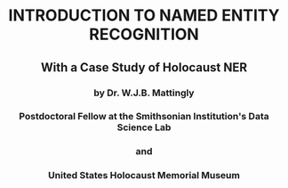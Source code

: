 # <p align="center">INTRODUCTION TO NAMED ENTITY RECOGNITION</p>
## <p align="center">With a Case Study of Holocaust NER</p>
### <p align="center">by Dr. W.J.B. Mattingly</p>
### <p align="center">Postdoctoral Fellow at the Smithsonian Institution's Data Science Lab</p>
### <p align="center">and</p>
### <p align="center">United States Holocaust Memorial Museum</p>
